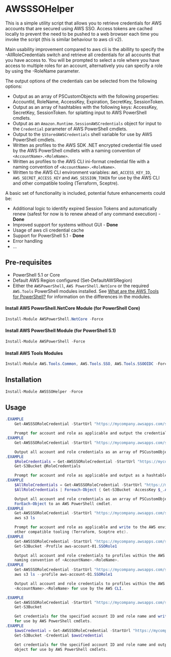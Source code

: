 # AWSSSOHelper

This is a simple utility script that allows you to retrieve credentials for AWS accounts that are secured using AWS SSO.  Access tokens are cached locally to prevent the need to be pushed to a web browser each time you invoke the script (this is similar behaviour to aws cli v2).

Main usability improvement compared to aws cli is the abillity to specify the -AllRoleCredentials switch and retrieve all credentials for all accounts that you have access to.  You will be prompted to select a role where you have access to multiple roles for an account, alternatively you can specify a role by using the -RoleName parameter.

The output options of the credentials can be selected from the following options:

- Output as an array of PSCustomObjects with the following properties: AccountId, RoleName, AccessKey, Expiration, SecretKey, SessionToken.
- Output as an array of hashtables with the following keys: AccessKey, SecretKey, SessionToken. for splatting input to AWS PowerShell cmdlets.
- Output as an `Amazon.Runtime.SessionAWSCredentials` object for input to the `Credential` parameter of AWS PowerShell cmdlets.
- Output to the `$StoredAWSCredentials` shell variable for use by AWS PowerShell cmdlets.
- Written as profiles to the AWS SDK .NET encrypted credential file used by the AWS PowerShell cmdlets with a naming convention of `<AccountName>.<RoleName>`.
- Written as profiles to the AWS CLI ini-format credential file with a naming convention of `<AccountName>.<RoleName>`.
- Written to the AWS CLI environment variables: `AWS_ACCESS_KEY_ID`, `AWS_SECRET_ACCESS_KEY` and `AWS_SESSION_TOKEN` for use by the AWS CLI and other compatible tooling (Terraform, Sceptre).

A basic set of functionality is included, potential future enhancements could be:

- Additional logic to identify expired Session Tokens and automatically renew (safest for now is to renew ahead of any command execution) - **Done**
- Improved support for systems without GUI - **Done**
- Usage of aws cli credential cache
- Support for PowerShell 5.1 - **Done**
- Error handling
- ...

## Pre-requisites

- PowerShell 5.1 or Core
- Default AWS Region configured (Set-DefaultAWSRegion)
- Either the `AWSPowerShell`, `AWS PowerShell.NetCore` or the required `AWS.Tools` PowerShell modules installed. See [What are the AWS Tools for PowerShell?](https://docs.aws.amazon.com/powershell/latest/userguide/pstools-welcome.html) for information on the differences in the modules.

#### Install AWS PowerShell.NetCore Module (for PowerShell Core)

```powershell
Install-Module AWSPowerShell.NetCore -Force
```

#### Install AWS PowerShell Module (for PowerShell 5.1)

```powershell
Install-Module AWSPowerShell -Force
```

#### Install AWS Tools Modules

```powershell
Install-Module AWS.Tools.Common, AWS.Tools.SSO, AWS.Tools.SSOOIDC -Force
```

## Installation

```powershell
Install-Module AWSSSOHelper -Force
```

## Usage

```powershell
.EXAMPLE
    Get-AWSSSORoleCredential -StartUrl "https://mycompany.awsapps.com/start"

    Prompt for account and role as applicable and output the credentials as a PSCustomObject.
.EXAMPLE
    Get-AWSSSORoleCredential -StartUrl "https://mycompany.awsapps.com/start" -AllAccountRoles

    Output all account and role credentials as an array of PSCustomObjects.
.EXAMPLE
    $RoleCredentials = Get-AWSSSORoleCredential -StartUrl "https://mycompany.awsapps.com/start" -PassThru
    Get-S3Bucket @RoleCredentials

    Prompt for account and role as applicable and output as a hashtable for splatting on an AWS PowerShell cmdlet.
.EXAMPLE
    $AllRoleCredentials = Get-AWSSSORoleCredential -StartUrl "https://mycompany.awsapps.com/start" -AllAccountRoles
    $AllRoleCredentials | Foreach-Object { Get-S3Bucket -AccessKey $_.AccessKey -SecretKey $_.SecretKey -SessionToken $_.SessionToken }

    Output all account and role credentials as an array of PSCustomObjects and pipe the properties through
    ForEach-Object to an AWS PowerShell cmdlet.
.EXAMPLE
    Get-AWSSSORoleCredential -StartUrl "https://mycompany.awsapps.com/start" -OutputEnvVariables
    aws s3 ls

    Prompt for account and role as applicable and write to the AWS environment variables for use by the AWS ClI and
    other compatible tooling (Terraform, Sceptre etc).
.EXAMPLE
    Get-AWSSSORoleCredential -StartUrl "https://mycompany.awsapps.com/start" -AllAccountRoles -UseProfile
    Get-S3Bucket -Profile aws-account-01.SSORole1

    Output all account and role credentials to profiles within the AWS .NET SDK encrypted credential file with a
    naming convention of <AccountName>.<RoleName>.
.EXAMPLE
    Get-AWSSSORoleCredential -StartUrl "https://mycompany.awsapps.com/start" -AllAccountRoles -UseProfile -UseCliCredentialFile
    aws s3 ls --profile aws-account-01.SSORole1

    Output all account and role credentials to profiles within the AWS CLI credential file with a naming convention of
    <AccountName>.<RoleName> for use by the AWS CLI.

.EXAMPLE
    Get-AWSSSORoleCredential -StartUrl "https://mycompany.awsapps.com/start" -AccountId 123456789012 -RoleName SSORole1 -UseStoredAwsCredentials
    Get-S3Bucket

    Get credentials for the specified account ID and role name and write them to the AWS $StoredAwsCredentials variable
    for use by AWS PowerShell cmdlets.
.EXAMPLE
    $awsCredential = Get-AWSSSORoleCredential -StartUrl "https://mycompany.awsapps.com/start" -AccountId 123456789012 -RoleName SSORole1 -OutputAwsCredential
    Get-S3Bucket -Credential $awsCredential

    Get credentials for the specified account ID and role name and output them as an Amazon.Runtime.SessionAWSCredentials
    object for use by AWS PowerShell cmdlets.
```
